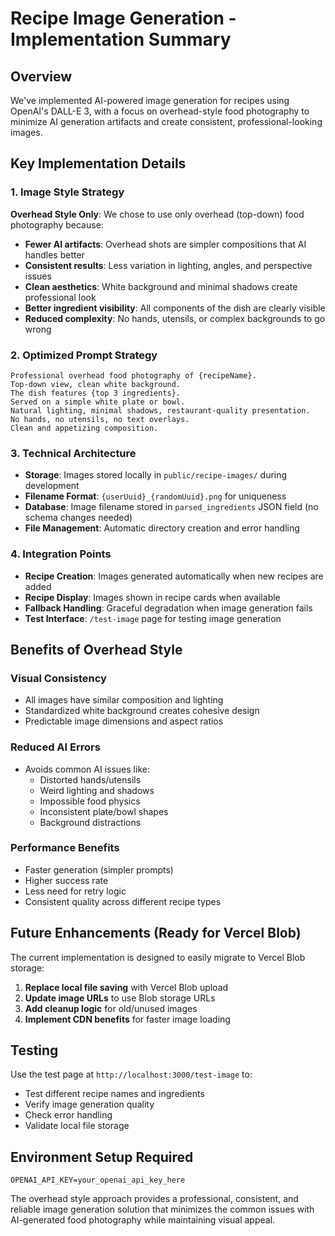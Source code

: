 # Recipe Image Generation - Implementation Summary

## Overview
We've implemented AI-powered image generation for recipes using OpenAI's DALL-E 3, with a focus on overhead-style food photography to minimize AI generation artifacts and create consistent, professional-looking images.

## Key Implementation Details

### 1. Image Style Strategy
**Overhead Style Only**: We chose to use only overhead (top-down) food photography because:
- **Fewer AI artifacts**: Overhead shots are simpler compositions that AI handles better
- **Consistent results**: Less variation in lighting, angles, and perspective issues
- **Clean aesthetics**: White background and minimal shadows create professional look
- **Better ingredient visibility**: All components of the dish are clearly visible
- **Reduced complexity**: No hands, utensils, or complex backgrounds to go wrong

### 2. Optimized Prompt Strategy
```
Professional overhead food photography of {recipeName}. 
Top-down view, clean white background. 
The dish features {top 3 ingredients}. 
Served on a simple white plate or bowl. 
Natural lighting, minimal shadows, restaurant-quality presentation. 
No hands, no utensils, no text overlays. 
Clean and appetizing composition.
```

### 3. Technical Architecture
- **Storage**: Images stored locally in `public/recipe-images/` during development
- **Filename Format**: `{userUuid}_{randomUuid}.png` for uniqueness
- **Database**: Image filename stored in `parsed_ingredients` JSON field (no schema changes needed)
- **File Management**: Automatic directory creation and error handling

### 4. Integration Points
- **Recipe Creation**: Images generated automatically when new recipes are added
- **Recipe Display**: Images shown in recipe cards when available
- **Fallback Handling**: Graceful degradation when image generation fails
- **Test Interface**: `/test-image` page for testing image generation

## Benefits of Overhead Style

### Visual Consistency
- All images have similar composition and lighting
- Standardized white background creates cohesive design
- Predictable image dimensions and aspect ratios

### Reduced AI Errors
- Avoids common AI issues like:
  - Distorted hands/utensils
  - Weird lighting and shadows
  - Impossible food physics
  - Inconsistent plate/bowl shapes
  - Background distractions

### Performance Benefits
- Faster generation (simpler prompts)
- Higher success rate
- Less need for retry logic
- Consistent quality across different recipe types

## Future Enhancements (Ready for Vercel Blob)
The current implementation is designed to easily migrate to Vercel Blob storage:

1. **Replace local file saving** with Vercel Blob upload
2. **Update image URLs** to use Blob storage URLs
3. **Add cleanup logic** for old/unused images
4. **Implement CDN benefits** for faster image loading

## Testing
Use the test page at `http://localhost:3000/test-image` to:
- Test different recipe names and ingredients
- Verify image generation quality
- Check error handling
- Validate local file storage

## Environment Setup Required
```env
OPENAI_API_KEY=your_openai_api_key_here
```

The overhead style approach provides a professional, consistent, and reliable image generation solution that minimizes the common issues with AI-generated food photography while maintaining visual appeal.
